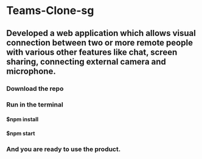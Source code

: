 # Teams-Clone-sg
## Developed a web application which allows visual connection between two or more remote people with various other features like chat, screen sharing, connecting external camera and microphone.


### Download the repo
### Run in the terminal
#### $npm install
#### $npm start
### And you are ready to use the product.
